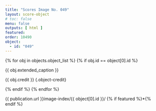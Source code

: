 ```yaml
---
title: "Scores Image No. 049"
layout: score-object
# toc: false
menu: false
outputs: [ html ]
featured: 
order: 10490
object:
  - id: "049"
---
```


{% for obj in objects.object_list %}
{% if obj.id == object[0].id %}

{{ obj.extended_caption }}

{{ obj.credit }} {.object-credit}

{% endif %}
{% endfor %}

<div class="object-credit object-url is-print-only">

{{ publication.url }}image-index/{{ object[0].id }}/ {% if featured %}*{% endif %}

</div>
